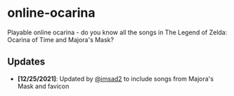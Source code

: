 # online-ocarina
Playable online ocarina - do you know all the songs in The Legend of Zelda: Ocarina of Time and Majora's Mask?

## Updates

- **[12/25/2021]**: Updated by [@imsad2](https://github.com/imsad2) to include songs from Majora's Mask and favicon
